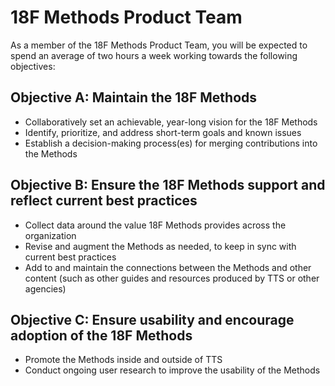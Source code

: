 # 18F Methods Product Team

As a member of the 18F Methods Product Team, you will be expected to spend an average of two hours a week working towards the following objectives:

## Objective A: Maintain the 18F Methods

- Collaboratively set an achievable, year-long vision for the 18F Methods
- Identify, prioritize, and address short-term goals and known issues
- Establish a decision-making process(es) for merging contributions into the Methods 

## Objective B: Ensure the 18F Methods support and reflect current best practices

- Collect data around the value 18F Methods provides across the organization 
- Revise and augment the Methods as needed, to keep in sync with current best practices
- Add to and maintain the connections between the Methods and other content (such as other guides and resources produced by TTS or other agencies)

## Objective C: Ensure usability and encourage adoption of the 18F Methods

- Promote the Methods inside and outside of TTS
- Conduct ongoing user research to improve the usability of the Methods
